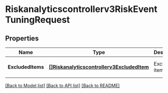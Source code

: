 # Riskanalyticscontrollerv3RiskEventTuningRequest

## Properties
Name | Type | Description | Notes
------------ | ------------- | ------------- | -------------
**ExcludedItems** | [**[]Riskanalyticscontrollerv3ExcludedItem**](riskanalyticscontrollerv3ExcludedItem.md) | Excluded items array. | [optional] [default to null]

[[Back to Model list]](../README.md#documentation-for-models) [[Back to API list]](../README.md#documentation-for-api-endpoints) [[Back to README]](../README.md)

